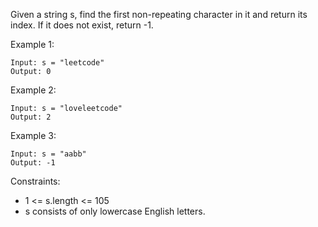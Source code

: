 Given a string s, find the first non-repeating character in it and return its index. If it does not exist, return -1.

Example 1:

```
Input: s = "leetcode"
Output: 0
```

Example 2:

```
Input: s = "loveleetcode"
Output: 2
```

Example 3:

```
Input: s = "aabb"
Output: -1
```

Constraints:

- 1 <= s.length <= 105
- s consists of only lowercase English letters.
